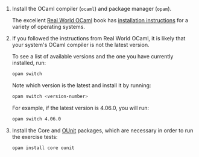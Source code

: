 1. Install the OCaml compiler (`ocaml`) and package manager (`opam`).

   The excellent [Real World OCaml](https://realworldocaml.org/) book has
   [installation
   instructions](https://github.com/realworldocaml/book/wiki/Installation-Instructions)
   for a variety of operating systems.

2. If you followed the instructions from Real World OCaml, it is likely that
   your system's OCaml compiler is not the latest version.

   To see a list of available versions and the one you have currently installed,
   run:

   ```bash
   opam switch
   ```

   Note which version is the latest and install it by running:

   ```bash
   opam switch <version-number>
   ```

   For example, if the latest version is 4.06.0, you will run:

   ```bash
   opam switch 4.06.0
   ```

3. Install the Core and [OUnit](http://ounit.forge.ocamlcore.org/) packages,
   which are necessary in order to run the exercise tests:

   ```bash
   opam install core ounit
   ```

